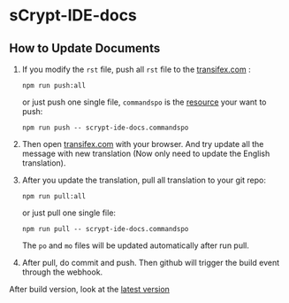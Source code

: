 # sCrypt-IDE-docs


## How to Update Documents


1. If you modify the ``rst`` file, push all ``rst`` file to the [transifex.com](https://www.transifex.com/scrypt-1/scrypt-ide-docs/content/) :

    `npm run push:all`

    or just push one single file, `commandspo` is the [resource](.tx/config) your want to push:

    `npm run push -- scrypt-ide-docs.commandspo`




1. Then open [transifex.com](https://www.transifex.com/scrypt-1/scrypt-ide-docs/content/) with your browser. And try update all the message with new translation (Now only need to update the English translation).


1. After you update the translation, pull all translation to your git repo:

    `npm run pull:all`

    or just pull one single file:

    `npm run pull -- scrypt-ide-docs.commandspo`  

    The `po` and `mo` files will be updated automatically after run pull.

1. After pull, do commit and push. Then github will trigger the build event through the webhook.


After build version, look at the [latest version](https://scrypt-ide.readthedocs.io/en/latest/)